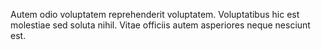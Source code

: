 Autem odio voluptatem reprehenderit voluptatem. Voluptatibus hic est molestiae sed soluta nihil. Vitae officiis autem asperiores neque nesciunt est.